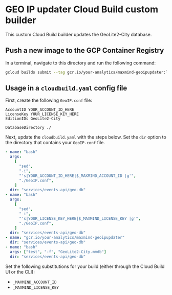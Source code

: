 # GEO IP updater Cloud Build custom builder

This custom Cloud Build builder updates the GeoLite2-City database.

## Push a new image to the GCP Container Registry

In a terminal, navigate to this directory and run the following command:

```bash
gcloud builds submit --tag gcr.io/your-analytics/maxmind-geoipupdater:latest
```

## Usage in a `cloudbuild.yaml` config file

First, create the following `GeoIP.conf` file:

```
AccountID YOUR_ACCOUNT_ID_HERE
LicenseKey YOUR_LICENSE_KEY_HERE
EditionIDs GeoLite2-City

DatabaseDirectory ./
```

Next, update the `cloudbuild.yaml` with the steps below.
Set the `dir` option to the directory that contains your `GeoIP.conf` file.

```yaml
- name: "bash"
  args:
    [
      "sed",
      "-i",
      "'s|YOUR_ACCOUNT_ID_HERE|$_MAXMIND_ACCOUNT_ID |g'",
      "./GeoIP.conf",
    ]
  dir: "services/events-api/geo-db"
- name: "bash"
  args:
    [
      "sed",
      "-i",
      "'s|YOUR_LICENSE_KEY_HERE|$_MAXMIND_LICENSE_KEY |g'",
      "./GeoIP.conf",
    ]
  dir: "services/events-api/geo-db"
- name: "gcr.io/your-analytics/maxmind-geoipupdater"
  dir: "services/events-api/geo-db"
- name: "bash"
  args: ["test", "-f", "GeoLite2-City.mmdb"]
  dir: "services/events-api/geo-db"
```

Set the following substitutions for your build (either through the Cloud Build UI or the CLI):

- `_MAXMIND_ACCOUNT_ID`
- `_MAXMIND_LICENSE_KEY`
